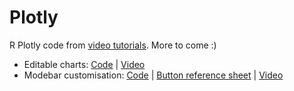 # Plotly
R Plotly code from [video tutorials](https://www.youtube.com/@ashleighlatter). More to come :)


- Editable charts: [Code](https://github.com/ashleighlatter/plotly/blob/main/editable_plotly_charts.R) | [Video](https://www.youtube.com/watch?v=ubw7mHj_Mow&t=12s)
- Modebar customisation: [Code](https://github.com/ashleighlatter/plotly/blob/main/editable_plotly_charts.R) | [Button reference sheet](https://github.com/ashleighlatter/plotly/blob/main/plotly_modebar_customisation.md) | [Video](https://youtu.be/TFxe7_xYfiY)
